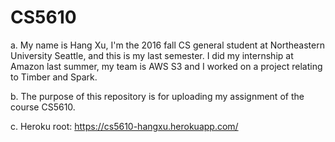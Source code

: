 # CS5610

a. My name is Hang Xu, I'm the 2016 fall CS general student at Northeastern University Seattle, and this is my last semester. I did my internship at Amazon last summer, my team is AWS S3 and I worked on a project relating to Timber and Spark.

b. The purpose of this repository is for uploading my assignment of the course CS5610.

c. Heroku root: https://cs5610-hangxu.herokuapp.com/
   

